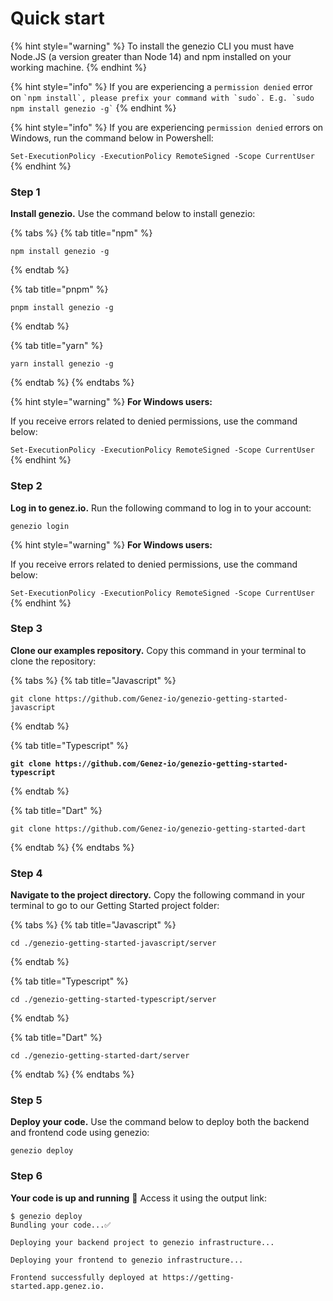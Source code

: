 # Quick start

{% hint style="warning" %}
To install the genezio CLI you must have Node.JS (a version greater than Node 14) and npm installed on your working machine.
{% endhint %}

{% hint style="info" %}
If you are experiencing a `permission denied` error on `` `npm install`, please prefix your command with `sudo`. E.g. `sudo npm install genezio -g` ``
{% endhint %}

{% hint style="info" %}
If you are experiencing `permission denied` errors on Windows, run the command below in Powershell:

`Set-ExecutionPolicy -ExecutionPolicy RemoteSigned -Scope CurrentUser`
{% endhint %}

### Step 1

**Install genezio.** Use the command below to install genezio:

{% tabs %}
{% tab title="npm" %}
```
npm install genezio -g
```
{% endtab %}

{% tab title="pnpm" %}
```
pnpm install genezio -g
```
{% endtab %}

{% tab title="yarn" %}
```
yarn install genezio -g
```
{% endtab %}
{% endtabs %}

{% hint style="warning" %}
**For Windows users:**

If you receive errors related to denied permissions, use the command below:

`Set-ExecutionPolicy -ExecutionPolicy RemoteSigned -Scope CurrentUser`
{% endhint %}

### Step 2

**Log in to genez.io.** Run the following command to log in to your account:

```
genezio login
```

{% hint style="warning" %}
**For Windows users:**

If you receive errors related to denied permissions, use the command below:

`Set-ExecutionPolicy -ExecutionPolicy RemoteSigned -Scope CurrentUser`
{% endhint %}

### Step 3

**Clone our examples repository.** Copy this command in your terminal to clone the repository:

{% tabs %}
{% tab title="Javascript" %}
```
git clone https://github.com/Genez-io/genezio-getting-started-javascript
```
{% endtab %}

{% tab title="Typescript" %}
<pre><code><strong>git clone https://github.com/Genez-io/genezio-getting-started-typescript
</strong></code></pre>
{% endtab %}

{% tab title="Dart" %}
```
git clone https://github.com/Genez-io/genezio-getting-started-dart
```
{% endtab %}
{% endtabs %}

### Step 4

**Navigate to the project directory.** Copy the following command in your terminal to go to our Getting Started project folder:

{% tabs %}
{% tab title="Javascript" %}
```
cd ./genezio-getting-started-javascript/server
```
{% endtab %}

{% tab title="Typescript" %}
```
cd ./genezio-getting-started-typescript/server
```
{% endtab %}

{% tab title="Dart" %}
```
cd ./genezio-getting-started-dart/server
```
{% endtab %}
{% endtabs %}

### Step 5

**Deploy your code.** Use the command below to deploy both the backend and frontend code using genezio:

```
genezio deploy
```

### Step 6

**Your code is up and running** :tada: Access it using the output link:

```
$ genezio deploy
Bundling your code...✅

Deploying your backend project to genezio infrastructure...

Deploying your frontend to genezio infrastructure...

Frontend successfully deployed at https://getting-started.app.genez.io.
```
